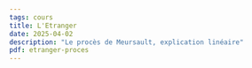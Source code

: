 ```yaml
---
tags: cours
title: L'Etranger
date: 2025-04-02
description: "Le procès de Meursault, explication linéaire"
pdf: etranger-proces
---
```

